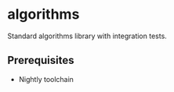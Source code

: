 # algorithms

Standard algorithms library with integration tests.

## Prerequisites

- Nightly toolchain
